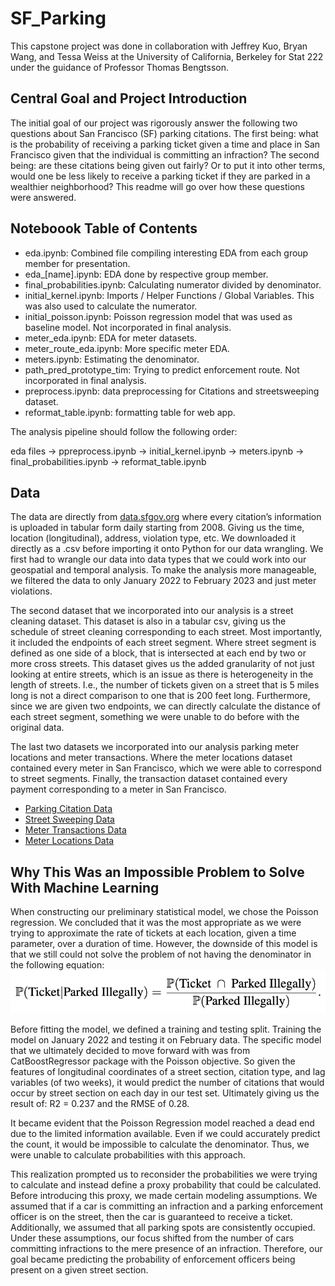 # SF_Parking
This capstone project was done in collaboration with Jeffrey Kuo, Bryan Wang, and Tessa Weiss at the University of California, Berkeley for Stat 222 under the guidance of Professor Thomas Bengtsson.

## Central Goal and Project Introduction
The initial goal of our project was rigorously answer the following two questions about San Francisco (SF) parking citations. The first being: what is the probability of receiving a parking ticket given a time and place in San Francisco given that the individual is committing an infraction? The second being: are these citations being given out fairly? Or to put it into other terms, would one be less likely to receive a parking ticket if they are parked in a wealthier neighborhood? This readme will go over how these questions were answered.

## Noteboook Table of Contents

* eda.ipynb: Combined file compiling interesting EDA from each group member for presentation.
* eda_[name].ipynb: EDA done by respective group member.
* final_probabilities.ipynb: Calculating numerator divided by denominator.
* initial_kernel.ipynb: Imports / Helper Functions / Global Variables. This was also used to calculate the numerator.
* initial_poisson.ipynb: Poisson regression model that was used as baseline model. Not incorporated in final analysis.
* meter_eda.ipynb: EDA for meter datasets.
* meter_route_eda.ipynb: More specific meter EDA.
* meters.ipynb: Estimating the denominator.
* path_pred_prototype_tim: Trying to predict enforcement route. Not incorporated in final analysis.
* preprocess.ipynb: data preprocessing for Citations and streetsweeping dataset.
* reformat_table.ipynb: formatting table for web app.

The analysis pipeline should follow the following order:

eda files -> ppreprocess.ipynb -> initial_kernel.ipynb -> meters.ipynb -> final_probabilities.ipynb -> reformat_table.ipynb

## Data
The data are directly from [data.sfgov.org](https://datasf.org/opendata/) where every citation’s information is uploaded in tabular form daily starting from 2008. Giving us the time, location (longitudinal), address, violation type, etc. We downloaded it directly as a .csv before importing it onto Python for our data wrangling. We first had to wrangle our data into data types that we could work into our geospatial and temporal analysis. To make the analysis more manageable, we filtered the data to only January 2022 to February 2023 and just meter violations.

The second dataset that we incorporated into our analysis is a street cleaning dataset. This dataset is also in a tabular csv, giving us the schedule of street cleaning corresponding to each street. Most importantly, it included the endpoints of each street segment. Where street segment is defined as one side of a block, that is intersected at each end by two or more cross streets. This dataset gives us the added granularity of not just looking at entire streets, which is an issue as there is heterogeneity in the length of streets. I.e., the number of tickets given on a street that is 5 miles long is not a direct comparison to one that is 200 feet long. Furthermore, since we are given two endpoints, we can directly calculate the distance of each street segment, something we were unable to do before with the original data.

The last two datasets we incorporated into our analysis parking meter locations and meter transactions. Where the meter locations dataset contained every meter in San Francisco, which we were able to correspond to street segments. Finally, the transaction dataset contained every payment corresponding to a meter in San Francisco.

* [Parking Citation Data](https://data.sfgov.org/Transportation/SFMTA-Parking-Citations/ab4h-6ztd)
* [Street Sweeping Data](https://data.sfgov.org/City-Infrastructure/Street-Sweeping-Schedule/yhqp-riqs)
* [Meter Transactions Data](https://data.sfgov.org/Transportation/SFMTA-Parking-Meter-Detailed-Revenue-Transactions/imvp-dq3v/data)
* [Meter Locations Data](https://data.sfgov.org/Transportation/Map-of-Parking-Meters/fqfu-vcqd)

## Why This Was an Impossible Problem to Solve With Machine Learning
When constructing our preliminary statistical model, we chose the Poisson regression. We concluded that it was the most appropriate as we were trying to approximate the rate of tickets at each location, given a time parameter, over a duration of time. However, the downside of this model is that we still could not solve the problem of not having the denominator in the following equation:
![Eq1](./Images/Eq1.png)

Before fitting the model, we defined a training and testing split. Training the model on January 2022 and testing it on February data. The specific model that we ultimately decided to move forward with was from CatBoostRegressor package with the Poisson objective. So given the features of longitudinal coordinates of a street section, citation type, and lag variables (of two weeks), it would predict the number of citations that would occur by street section on each day in our test set. Ultimately giving us the result of: R2 = 0.237 and the RMSE of 0.28.

It became evident that the Poisson Regression model reached a dead end due to the limited information available. Even if we could accurately predict the count, it would be impossible to calculate the denominator. Thus, we were unable to calculate probabilities with this approach.

This realization prompted us to reconsider the probabilities we were trying to calculate and instead define a proxy probability that could be calculated. Before introducing this proxy, we made certain modeling assumptions. We assumed that if a car is committing an infraction and a parking enforcement officer is on the street, then the car is guaranteed to receive a ticket. Additionally, we assumed that all parking spots are consistently occupied. Under these assumptions, our focus shifted from the number of cars committing infractions to the mere presence of an infraction. Therefore, our goal became predicting the probability of enforcement officers being present on a given street section.
